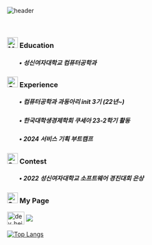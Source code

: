 
![header](https://capsule-render.vercel.app/api?type=venom&color=timeGradient&section=header&text=hello%20world!&fontSize=20&animation=fadeIn)

<br/>

### <img src="https://raw.githubusercontent.com/Tarikul-Islam-Anik/Telegram-Animated-Emojis/main/Objects/Memo.webp" alt="Memo" width="25" height="25" /> Education
##### 　　• 성신여자대학교 컴퓨터공학과

### <img src="https://raw.githubusercontent.com/Tarikul-Islam-Anik/Telegram-Animated-Emojis/main/Objects/Gem%20Stone.webp" alt="Gem Stone" width="25" height="25" /> Experience
##### 　　• 컴퓨터공학과 과동아리 init 3기 (22년~)
##### 　　• 한국대학생경제학회 쿠세아 23-2학기 활동
##### 　　• 2024 서비스 기획 부트캠프

### <img src="https://raw.githubusercontent.com/Tarikul-Islam-Anik/Telegram-Animated-Emojis/main/Activity/Sports%20Medal.webp" alt="Sports Medal" width="25" height="25" /> Contest
##### 　　• 2022 성신여자대학교 소프트웨어 경진대회 은상

### <img src="https://raw.githubusercontent.com/Tarikul-Islam-Anik/Animated-Fluent-Emojis/master/Emojis/Smilies/Sparkling%20Heart.png" alt="Sparkling Heart" width="25" height="25" /> My Page
<p align="left">
<a href="https://instagram.com/dev_heize" target="blank"><img align="center" src="https://raw.githubusercontent.com/rahuldkjain/github-profile-readme-generator/master/src/images/icons/Social/instagram.svg" alt="dev_heize" height="30" width="40" /></a>
<a href="https://velog.io/@5mito2/posts"><img align="center" src="https://img.shields.io/badge/velog-20C997?style=flat-square&logo=velog&logoColor=white"/></a>

</p>




[![Top Langs](https://github-readme-stats.vercel.app/api/top-langs/?username=Heize-jiyean)](https://github.com/anuraghazra/github-readme-stats)






<!--
**Heize-jiyean/Heize-jiyean** is a ✨ _special_ ✨ repository because its `README.md` (this file) appears on your GitHub profile.

Here are some ideas to get you started:

- 🔭 I’m currently working on ...
- 🌱 I’m currently learning ...
- 👯 I’m looking to collaborate on ...
- 🤔 I’m looking for help with ...
- 💬 Ask me about ...
- 📫 How to reach me: ...
- 😄 Pronouns: ...
- ⚡ Fun fact: ...
-->
